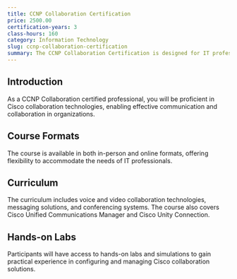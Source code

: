 ```yaml
---
title: CCNP Collaboration Certification
price: 2500.00
certification-years: 3
class-hours: 160
category: Information Technology
slug: ccnp-collaboration-certification
summary: The CCNP Collaboration Certification is designed for IT professionals seeking expertise in Cisco collaboration technologies. This comprehensive course covers voice and video collaboration, messaging, and conferencing solutions. It equips candidates with the skills needed to design, implement, and manage Cisco collaboration solutions effectively.
---
```


## Introduction

As a CCNP Collaboration certified professional, you will be proficient in Cisco collaboration technologies, enabling effective communication and collaboration in organizations.

## Course Formats

The course is available in both in-person and online formats, offering flexibility to accommodate the needs of IT professionals.

## Curriculum

The curriculum includes voice and video collaboration technologies, messaging solutions, and conferencing systems. The course also covers Cisco Unified Communications Manager and Cisco Unity Connection.

## Hands-on Labs

Participants will have access to hands-on labs and simulations to gain practical experience in configuring and managing Cisco collaboration solutions.

